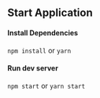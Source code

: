 ## Start Application

#### Install Dependencies

`npm install` or `yarn`

#### Run dev server

`npm start` or `yarn start`
